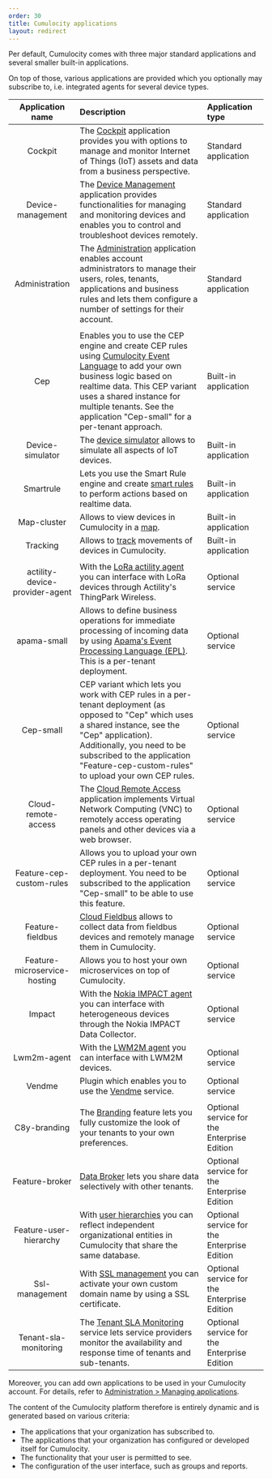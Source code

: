 ```yaml
---
order: 30
title: Cumulocity applications
layout: redirect
---
```



Per default, Cumulocity comes with three major standard applications and several smaller built-in applications. 

On top of those, various applications are provided which you optionally may subscribe to, i.e. integrated agents for several device types.


|Application name|Description|Application type
|:---:|:---|:---|
|Cockpit|The [Cockpit](/guides/users-guide/cockpit) application provides you with options to manage and monitor Internet of Things (IoT) assets and data from a business perspective.|Standard application
|Device-management|The [Device Management](/guides/users-guide/device-management) application provides functionalities for managing and monitoring devices and enables you to control and troubleshoot devices remotely.|Standard application
|Administration|The [Administration](/guides/users-guide/administration) application enables account administrators to manage their users, roles, tenants, applications and business rules and lets them configure a number of settings for their account. |Standard application
|||
|Cep|Enables you to use the CEP engine and create CEP rules using [Cumulocity Event Language](/guides/event-language/introduction) to add your own business logic based on realtime data. This CEP variant uses a shared instance for multiple tenants. See the application "Cep-small" for a per-tenant approach. |Built-in application
|Device-simulator|The [device simulator](/guides/users-guide/device-management#simulator) allows to simulate all aspects of IoT devices.|Built-in application
|Smartrule| Lets you use the Smart Rule engine and create [smart rules]((/guides/users-guide/cockpit#smart-rules)) to perform actions based on realtime data. |Built-in application
|Map-cluster| Allows to view devices in Cumulocity in a [map](/guides/users-guide/users-guide/device-management/#map).|Built-in application
|Tracking|Allows to [track]((/guides/users-guide/users-guide/device-management/#tracking)) movements of devices in Cumulocity.|Built-in application
|||
|actility-device-provider-agent|With the [LoRa actility agent]((/guides/users-guide/optional-services#lora)) you can interface with LoRa devices through Actility's ThingPark Wireless.|Optional service
|apama-small|Allows to define business operations for immediate processing of incoming data by using [Apama's Event Processing Language (EPL)](/guides/apama). This is a per-tenant deployment.|Optional service
|Cep-small|CEP variant which lets you work with CEP rules in a per-tenant deployment (as opposed to "Cep" which uses a shared instance, see the "Cep" application). Additionally, you need to be subscribed to the application "Feature-cep-custom-rules" to upload your own CEP rules. |Optional service
|Cloud-remote-access|The [Cloud Remote Access](/guides/users-guide/optional-services/cloud-remote-access) application implements Virtual Network Computing (VNC) to remotely access operating panels and other devices via a web browser.|Optional service
|Feature-cep-custom-rules|Allows you to upload your own CEP rules in a per-tenant deployment. You need to be subscribed to the application "Cep-small" to be able to use this feature.|Optional service
|Feature-fieldbus|[Cloud Fieldbus](/guides/users-guide/optional-services/cloud-fieldbus) allows to collect data from fieldbus devices and remotely manage them in Cumulocity.|Optional service
|Feature-microservice-hosting|Allows you to host your own microservices on top of Cumulocity.|Optional service
|Impact|With the [Nokia IMPACT agent]((/guides/users-guide/optional-services#lora)) you can interface with heterogeneous devices through the Nokia IMPACT Data Collector.|Optional service
|Lwm2m-agent|With the [LWM2M agent]((/guides/users-guide/optional-services#lora)) you can interface with LWM2M devices.|Optional service
|Vendme|Plugin which enables you to use the [Vendme](http://www.vendme.net/) service. |Optional service
|||
|C8y-branding|The [Branding](/guides/users-guide/enterprise-edition/branding) feature lets you fully customize the look of your tenants to your own preferences. |Optional service for the Enterprise Edition
|Feature-broker|[Data Broker](/guides/users-guide/enterprise-edition/data-broker) lets you share data selectively with other tenants. |Optional service for the Enterprise Edition
|Feature-user-hierarchy|With [user hierarchies](/guides/users-guide/enterprise-edition/user-hierarchies) you can reflect independent organizational entities in Cumulocity that share the same database.|Optional service for the Enterprise Edition
|Ssl-management|With [SSL management](/guides/users-guide/enterprise-edition/customization) you can activate your own custom domain name by using a SSL certificate.|Optional service for the Enterprise Edition
|Tenant-sla-monitoring|The [Tenant SLA Monitoring](/guides/users-guide/optional-services/tenant-sla-monitoring) service lets service providers monitor the availability and response time of tenants and sub-tenants.|Optional service for the Enterprise Edition


Moreover, you can add own applications to be used in your Cumulocity account. For details, refer to [Administration > Managing applications](/guides/users-guide/administration/managing-applications).

The content of the Cumulocity platform therefore is entirely dynamic and is generated based on various criteria:

* The applications that your organization has subscribed to.
* The applications that your organization has configured or developed itself for Cumulocity.
* The functionality that your user is permitted to see.
* The configuration of the user interface, such as groups and reports.